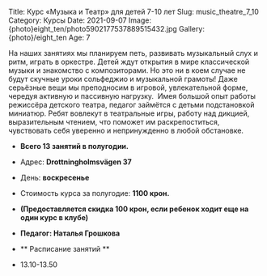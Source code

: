 Title: Курс «Музыка и Театр» для детей 7-10 лет
Slug: music_theatre_7_10
Category: Курсы
Date: 2021-09-07
Image: {photo}eight_ten/photo5902177537889515432.jpg
Gallery: {photo}/eight_ten
Age: 7

На наших занятиях мы планируем петь, развивать музыкальный слух и ритм, играть в оркестре. Детей ждут открытия в мире классической музыки и знакомство с композиторами. Но это ни в коем случае не будут скучные уроки сольфеджио и музыкальной грамоты! Даже серьёзные вещи мы преподносим в игровой, увлекательной форме, чередуя активную и пассивную нагрузку. 
Имея большой опыт работы режиссёра детского театра, педагог займётся с детьми подстановкой миниатюр. Ребят вовлекут в театральные игры, работу над дикцией, выразительным чтением, что поможет им раскрепоститься, чувствовать себя уверенно и непринужденно в любой обстановке.

* **Всего 13 занятий в полугодии.**
* Адрес: **Drottningholmsvägen 37**
* День: **воскресенье**
* Стоимость курса за полугодие: **1100 крон.**

* **(Предоставляется скидка 100 крон, если ребенок ходит еще на один курс в клубе)**

* **Педагог: Наталья Грошкова**

* ** Расписание занятий **
* 13.10-13.50
